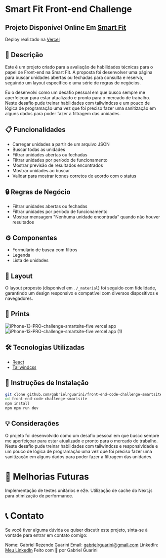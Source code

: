 # Smart Fit Front-end Challenge

## Projeto Disponível Online Em [Smart Fit](https://challenge-smartsite-five.vercel.app/)
Deploy realizado na [Vercel](https://vercel.com/)

## 📑 Descrição

Este é um projeto criado para a avaliação de habilidades técnicas para o papel de Front-end na Smart Fit. A proposta foi desenvolver uma página para buscar unidades abertas ou fechadas para consulta e reserva, seguindo um layout específico e uma série de regras de negócios.

Eu o desenvolvi como um desafio pessoal em que busco sempre me aperfeiçoar para estar atualizado e pronto para o mercado de trabalho. Neste desafio pude treinar habilidades com tailwindcss e um pouco de lógica de programação uma vez que foi preciso fazer uma sanitização em alguns dados para poder fazer a filtragem das unidades.

## 📋 Funcionalidades

- Carregar unidades a partir de um arquivo JSON
- Buscar todas as unidades
- Filtrar unidades abertas ou fechadas
- Filtrar unidades por período de funcionamento
- Mostrar previsão de resultados encontrados
- Mostrar unidades ao buscar
- Validar para mostrar ícones corretos de acordo com o status

## 🔒 Regras de Negócio

- Filtrar unidades abertas ou fechadas
- Filtrar unidades por período de funcionamento
- Mostrar mensagem "Nenhuma unidade encontrada" quando não houver resultados

## ⚙️ Componentes

- Formulário de busca com filtros
- Legenda
- Lista de unidades

## 🎨 Layout

O layout proposto (disponível em `./_material`) foi seguido com fidelidade, garantindo um design responsivo e compatível com diversos dispositivos e navegadores.

## 📸 Prints

![iPhone-13-PRO-challenge-smartsite-five vercel app](https://github.com/user-attachments/assets/d2b9a08d-f2a4-4f9e-bd20-26efac256f68)
![iPhone-13-PRO-challenge-smartsite-five vercel app (1)](https://github.com/user-attachments/assets/80f98e49-7c75-45b5-89d4-25043935175d)


## 🛠 Tecnologias Utilizadas

- [React](https://reactjs.org/)
- [Tailwindcss](https://tailwindcss.com/)

## 🚀 Instruções de Instalação

```bash
git clone github.com/gabrielrguarini/front-end-code-challenge-smartsite.git
cd front-end-code-challenge-smartsite
npm install
npm npm run dev
```

## 💡 Considerações

O projeto foi desenvolvido como um desafio pessoal em que busco sempre me aperfeiçoar para estar atualizado e pronto para o mercado de trabalho. Neste desafio pude treinar habilidades com tailwindcss e responsividade e um pouco de lógica de programação uma vez que foi preciso fazer uma sanitização em alguns dados para poder fazer a filtragem das unidades.


# 🔧 Melhorias Futuras
Implementação de testes unitários e e2e.
Utilização de cache do Next.js para otimização de performance.


# 📞 Contato
Se você tiver alguma dúvida ou quiser discutir este projeto, sinta-se à vontade para entrar em contato comigo:

Nome: Gabriel Rezende Guarini
Email: gabrielrguarini@gmail.com
LinkedIn: [Meu LinkedIn](https://www.linkedin.com/in/gabriel-guarini-832768111/)
Feito com 💜 por Gabriel Guarini

